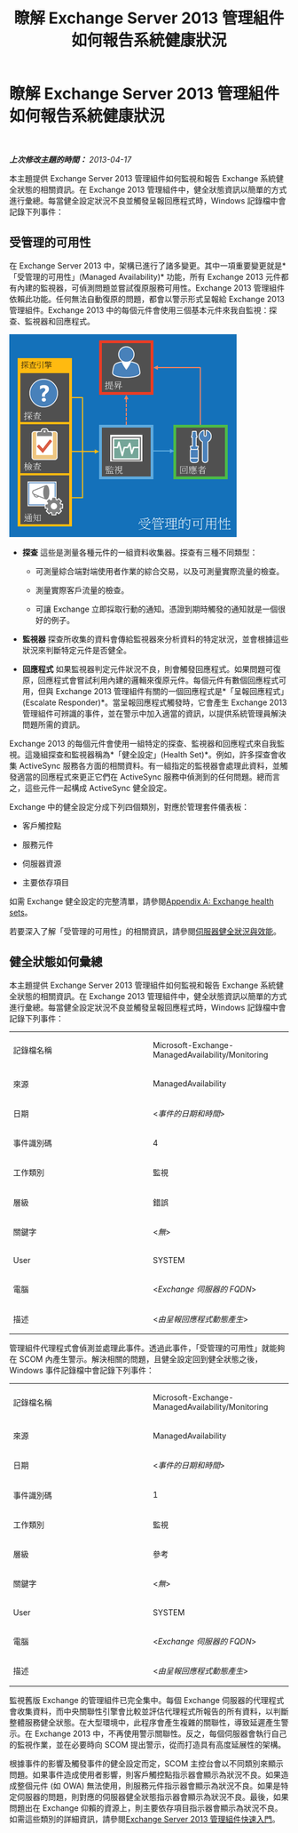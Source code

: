 ﻿---
title: 瞭解 Exchange Server 2013 管理組件如何報告系統健康狀況
TOCTitle: 瞭解 Exchange Server 2013 管理組件如何報告系統健康狀況
ms:assetid: 6ca8847f-93fe-458d-bd43-7afad7fdd2f4
ms:mtpsurl: https://technet.microsoft.com/zh-tw/library/Dn195910(v=EXCHG.150)
ms:contentKeyID: 53276429
ms.date: 08/29/2014
mtps_version: v=EXCHG.150
ms.translationtype: HT
---

# 瞭解 Exchange Server 2013 管理組件如何報告系統健康狀況

 

_**上次修改主題的時間：**  2013-04-17_

本主題提供 Exchange Server 2013 管理組件如何監視和報告 Exchange 系統健全狀態的相關資訊。在 Exchange 2013 管理組件中，健全狀態資訊以簡單的方式進行彙總。每當健全設定狀況不良並觸發呈報回應程式時，Windows 記錄檔中會記錄下列事件：

## 受管理的可用性

在 Exchange Server 2013 中，架構已進行了諸多變更。其中一項重要變更就是*「受管理的可用性」(Managed Availability)* 功能，所有 Exchange 2013 元件都有內建的監視器，可偵測問題並嘗試復原服務可用性。Exchange 2013 管理組件依賴此功能。任何無法自動復原的問題，都會以警示形式呈報給 Exchange 2013 管理組件。Exchange 2013 中的每個元件會使用三個基本元件來我自監視：探查、監視器和回應程式。

![受管理的可用性](images/Dn195910.dd5febae-d05e-4089-a3f5-1691b2d9a3d7(EXCHG.150).png "受管理的可用性")


  - **探查** 這些是測量各種元件的一組資料收集器。探查有三種不同類型：

    
      - 可測量綜合端對端使用者作業的綜合交易，以及可測量實際流量的檢查。
    
      - 測量實際客戶流量的檢查。
    
      - 可讓 Exchange 立即採取行動的通知。憑證到期時觸發的通知就是一個很好的例子。


  - **監視器** 探查所收集的資料會傳給監視器來分析資料的特定狀況，並會根據這些狀況來判斷特定元件是否健全。

  - **回應程式** 如果監視器判定元件狀況不良，則會觸發回應程式。如果問題可復原，回應程式會嘗試利用內建的邏輯來復原元件。每個元件有數個回應程式可用，但與 Exchange 2013 管理組件有關的一個回應程式是*「呈報回應程式」(Escalate Responder)*。當呈報回應程式觸發時，它會產生 Exchange 2013 管理組件可辨識的事件，並在警示中加入適當的資訊，以提供系統管理員解決問題所需的資訊。


Exchange 2013 的每個元件會使用一組特定的探查、監視器和回應程式來自我監視。這幾組探查和監視器稱為*「健全設定」(Health Set)*。例如，許多探查會收集 ActiveSync 服務各方面的相關資料。有一組指定的監視器會處理此資料，並觸發適當的回應程式來更正它們在 ActiveSync 服務中偵測到的任何問題。總而言之，這些元件一起構成 ActiveSync 健全設定。

Exchange 中的健全設定分成下列四個類別，對應於管理套件儀表板：

  - 客戶觸控點

  - 服務元件

  - 伺服器資源

  - 主要依存項目

如需 Exchange 健全設定的完整清單，請參閱[Appendix A: Exchange health sets](appendix-a-exchange-health-sets.md)。

若要深入了解「受管理的可用性」的相關資訊，請參閱[伺服器健全狀況與效能](https://technet.microsoft.com/zh-tw/library/jj150551\(v=exchg.150\))。

## 健全狀態如何彙總

本主題提供 Exchange Server 2013 管理組件如何監視和報告 Exchange 系統健全狀態的相關資訊。在 Exchange 2013 管理組件中，健全狀態資訊以簡單的方式進行彙總。每當健全設定狀況不良並觸發呈報回應程式時，Windows 記錄檔中會記錄下列事件：


<table>
<colgroup>
<col style="width: 50%" />
<col style="width: 50%" />
</colgroup>
<tbody>
<tr class="odd">
<td><p>記錄檔名稱</p></td>
<td><p>Microsoft-Exchange-ManagedAvailability/Monitoring</p></td>
</tr>
<tr class="even">
<td><p>來源</p></td>
<td><p>ManagedAvailability</p></td>
</tr>
<tr class="odd">
<td><p>日期</p></td>
<td><p>&lt;<em>事件的日期和時間</em>&gt;</p></td>
</tr>
<tr class="even">
<td><p>事件識別碼</p></td>
<td><p>4</p></td>
</tr>
<tr class="odd">
<td><p>工作類別</p></td>
<td><p>監視</p></td>
</tr>
<tr class="even">
<td><p>層級</p></td>
<td><p>錯誤</p></td>
</tr>
<tr class="odd">
<td><p>關鍵字</p></td>
<td><p>&lt;<em>無</em>&gt;</p></td>
</tr>
<tr class="even">
<td><p>User</p></td>
<td><p>SYSTEM</p></td>
</tr>
<tr class="odd">
<td><p>電腦</p></td>
<td><p>&lt;<em>Exchange 伺服器的 FQDN</em>&gt;</p></td>
</tr>
<tr class="even">
<td><p>描述</p></td>
<td><p>&lt;<em>由呈報回應程式動態產生</em>&gt;</p></td>
</tr>
</tbody>
</table>


管理組件代理程式會偵測並處理此事件。透過此事件，「受管理的可用性」就能夠在 SCOM 內產生警示。解決相關的問題，且健全設定回到健全狀態之後，Windows 事件記錄檔中會記錄下列事件：


<table>
<colgroup>
<col style="width: 50%" />
<col style="width: 50%" />
</colgroup>
<tbody>
<tr class="odd">
<td><p>記錄檔名稱</p></td>
<td><p>Microsoft-Exchange-ManagedAvailability/Monitoring</p></td>
</tr>
<tr class="even">
<td><p>來源</p></td>
<td><p>ManagedAvailability</p></td>
</tr>
<tr class="odd">
<td><p>日期</p></td>
<td><p>&lt;<em>事件的日期和時間</em>&gt;</p></td>
</tr>
<tr class="even">
<td><p>事件識別碼</p></td>
<td><p>1</p></td>
</tr>
<tr class="odd">
<td><p>工作類別</p></td>
<td><p>監視</p></td>
</tr>
<tr class="even">
<td><p>層級</p></td>
<td><p>參考</p></td>
</tr>
<tr class="odd">
<td><p>關鍵字</p></td>
<td><p>&lt;<em>無</em>&gt;</p></td>
</tr>
<tr class="even">
<td><p>User</p></td>
<td><p>SYSTEM</p></td>
</tr>
<tr class="odd">
<td><p>電腦</p></td>
<td><p>&lt;<em>Exchange 伺服器的 FQDN</em>&gt;</p></td>
</tr>
<tr class="even">
<td><p>描述</p></td>
<td><p>&lt;<em>由呈報回應程式動態產生</em>&gt;</p></td>
</tr>
</tbody>
</table>


監視舊版 Exchange 的管理組件已完全集中。每個 Exchange 伺服器的代理程式會收集資料，而中央關聯性引擎會比較並評估代理程式所報告的所有資料，以判斷整體服務健全狀態。在大型環境中，此程序會產生複雜的關聯性，導致延遲產生警示。在 Exchange 2013 中，不再使用警示關聯性。反之，每個伺服器會執行自己的監視作業，並在必要時向 SCOM 提出警示，從而打造具有高度延展性的架構。

根據事件的影響及觸發事件的健全設定而定，SCOM 主控台會以不同類別來顯示問題。如果事件造成使用者影響，則客戶觸控點指示器會顯示為狀況不良。如果造成整個元件 (如 OWA) 無法使用，則服務元件指示器會顯示為狀況不良。如果是特定伺服器的問題，則對應的伺服器健全狀態指示器會顯示為狀況不良。最後，如果問題出在 Exchange 仰賴的資源上，則主要依存項目指示器會顯示為狀況不良。如需這些類別的詳細資訊，請參閱[Exchange Server 2013 管理組件快速入門](getting-started-with-exchange-server-2013-management-pack.md)。

